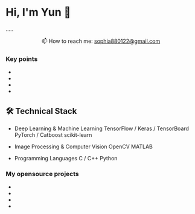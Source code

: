# Hi, I'm Yun 👋
.....


<p align='center'>
   📫 How to reach me: <a href='mailto:sophia880122@gmail.com'>sophia880122@gmail.com</a>
</p>


### Key points
*  
*   
*   
*   

## 🛠 Technical Stack
*   Deep Learning & Machine Learning
    TensorFlow / Keras / TensorBoard
    PyTorch / Catboost
    scikit-learn

*   Image Processing & Computer Vision
    OpenCV
    MATLAB

* Programming Languages
    C / C++
    Python

### My opensource projects

*   
*   
*   
*   

